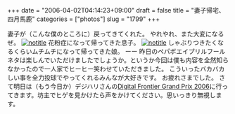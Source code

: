 +++
date = "2006-04-02T04:14:23+09:00"
draft = false
title = "妻子帰宅、四月馬鹿"
categories = ["photos"]
slug = "1799"
+++

妻子が（こんな僕のところに）戻ってきてくれた。
やれやれ、また大変になるぜ。
<a href="http://www.flickr.com/photos/h-b-k-r/121391504" target="_blank"><img src="http://static.flickr.com/53/121391504_64d62e319f.jpg" class="photoen" alt="notitle"  /></a>
花粉症になって帰ってきた息子。
<a href="http://www.flickr.com/photos/h-b-k-r/121394226" target="_blank"><img src="http://static.flickr.com/42/121394226_b8d9249eb8_o.jpg" class="photoen2" alt="notitle"  /></a>
しゃぶりつきたくなるくらいムチムチになって帰ってきた娘。
ーー
昨日のペパボエイプリルフールネタは楽しんでいただけましたでしょうか。というか今回は僕も内容を全然知らなかったので一人家でヒーヒー笑わせていただきました。
こういったバカバカしい事を全力投球でやってくれるみんなが大好きです。
お疲れさまでした。
さて明日は（もう今日か）デジハリさんの<a href="http://www.dhw.co.jp/df06/" target="_blank">Digital Frontier Grand Prix 2006</a>に行ってきます。坊主でヒゲを見かけたら声をかけてください。思いっきり無視します。

